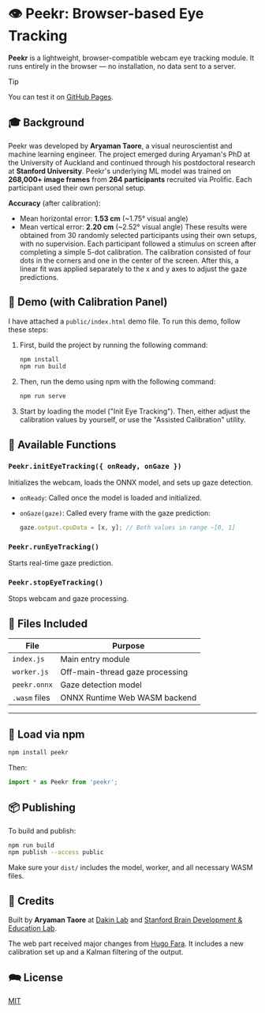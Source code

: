 # 👁️ Peekr: Browser-based Eye Tracking

**Peekr** is a lightweight, browser-compatible webcam eye tracking module. It runs entirely in the browser — no installation, no data sent to a server.

> [!TIP]
> You can test it on [GitHub Pages](https://hugofara.github.io/peekr/).

## 🎓 Background

Peekr was developed by **Aryaman Taore**, a visual neuroscientist and machine learning engineer. The project emerged during Aryaman's PhD at the University of Auckland and continued through his postdoctoral research at **Stanford University**. Peekr's underlying ML model was trained on **268,000+ image frames** from **264 participants** recruited via Prolific. Each participant used their own personal setup.

**Accuracy** (after calibration):

* Mean horizontal error: **1.53 cm** (~1.75° visual angle)
* Mean vertical error: **2.20 cm** (~2.52° visual angle)
These results were obtained from 30 randomly selected participants using their own setups, with no supervision. Each participant followed a stimulus on screen after completing a simple 5-dot calibration. The calibration consisted of four dots in the corners and one in the center of the screen. After this, a linear fit was applied separately to the x and y axes to adjust the gaze predictions.

## 🧪 Demo (with Calibration Panel)

I have attached a `public/index.html` demo file. To run this demo, follow these steps:

1. First, build the project by running the following command:

   ```bash
   npm install
   npm run build
   ```

2. Then, run the demo using npm with the following command:

   ```bash
   npm run serve
   ```

3. Start by loading the model ("Init Eye Tracking"). Then, either adjust the calibration values by yourself, or use the "Assisted Calibration" utility.

## 🧠 Available Functions

### `Peekr.initEyeTracking({ onReady, onGaze })`

Initializes the webcam, loads the ONNX model, and sets up gaze detection.

* `onReady`: Called once the model is loaded and initialized.
* `onGaze(gaze)`: Called every frame with the gaze prediction:

  ```js
  gaze.output.cpuData = [x, y]; // Both values in range ~[0, 1]
  ```

### `Peekr.runEyeTracking()`

Starts real-time gaze prediction.

### `Peekr.stopEyeTracking()`

Stops webcam and gaze processing.

## 📁 Files Included

| File          | Purpose                         |
| ------------- | ------------------------------- |
| `index.js`    | Main entry module               |
| `worker.js`   | Off-main-thread gaze processing |
| `peekr.onnx`  | Gaze detection model            |
| `.wasm` files | ONNX Runtime Web WASM backend   |

---

## 🚀 Load via npm

```bash
npm install peekr
```

Then:

```js
import * as Peekr from 'peekr';
```

## 📦 Publishing

To build and publish:

```bash
npm run build
npm publish --access public
```

Make sure your `dist/` includes the model, worker, and all necessary WASM files.

## 🧠 Credits

Built by **Aryaman Taore** at [Dakin Lab](https://www.dakinlab.org) and [Stanford Brain Development & Education Lab](https://edneuro.stanford.edu).

The web part received major changes from [Hugo Fara](https://hugofara.net).
It includes a new calibration set up and a Kalman filtering of the output.

## 🗪 License

[MIT](https://mit-license.org/)
